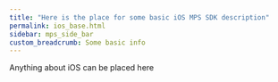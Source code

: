```yaml
---
title: "Here is the place for some basic iOS MPS SDK description"
permalink: ios_base.html
sidebar: mps_side_bar
custom_breadcrumb: Some basic info
---
```


Anything about iOS can be placed here